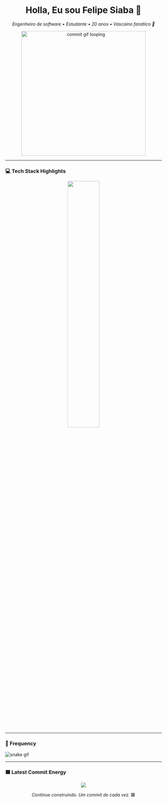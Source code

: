 <h1 align="center">Holla, Eu sou Felipe Siaba 👋</h1>

<p align="center">
  <em>Engenheiro de software • Estudante • 20 anos • Vascaíno fanático 💢 </em>
</p>

<p align="center">
  <img src="https://i.pinimg.com/originals/30/c2/10/30c210344bbbcde4d5542c02a0cb908b.gif" width="400px" alt="commit gif looping" />
</p>

---



### 💻 Tech Stack Highlights

<p align="center">
  <img width="45%" src="https://github-readme-stats.vercel.app/api/top-langs/?username=fegoiaba&layout=compact&hide_border=true&title_color=ffffff&text_color=ffffff&bg_color=0d1117" />
</p>

---

### 🐍 Frequency




    
![snake gif](https://github.com/felipegoiabah/felipegoiabah/blob/output/github-snake-dark.svg)



    


---

### 🟩 Latest Commit Energy

<p align="center">
<img src="https://github-readme-stats.vercel.app/api?username=fegoiaba&show_icons=true&theme=github_dark&hide_border=true&title_color=00ff99&icon_color=00ff99&text_color=ffffff" />
</p>

<p align="center">
  <em>Continue construindo. Um commit de cada vez.</em> 🟩
</p>


 

